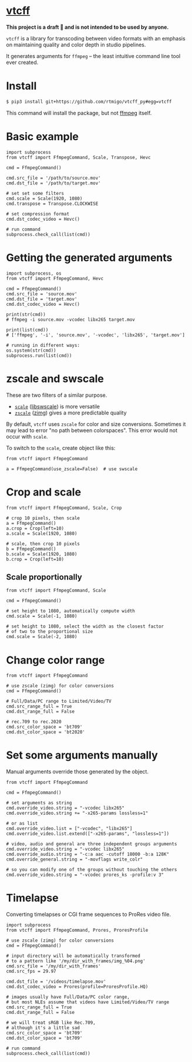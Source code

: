 # [vtcff](https://github.com/rtmigo/vtcff_py)

**This project is a draft 🍏 and is not intended to be used by anyone.**

`vtcff` is a library for transcoding between video formats with an emphasis on
maintaining quality and color depth in studio pipelines.

It generates arguments for `ffmpeg` – the least intuitive command line tool ever
created.

# Install

```bash
$ pip3 install git+https://github.com/rtmigo/vtcff_py#egg=vtcff
```

This command will install the package, but not
[ffmpeg](https://www.ffmpeg.org/) itself.

# Basic example

```python3
import subprocess
from vtcff import FfmpegCommand, Scale, Transpose, Hevc

cmd = FfmpegCommand()

cmd.src_file = '/path/to/source.mov'
cmd.dst_file = '/path/to/target.mov'

# set set some filters
cmd.scale = Scale(1920, 1080)
cmd.transpose = Transpose.CLOCKWISE

# set compression format
cmd.dst_codec_video = Hevc()

# run command
subprocess.check_call(list(cmd))
```

# Getting the generated arguments

```python3
import subprocess, os
from vtcff import FfmpegCommand, Hevc

cmd = FfmpegCommand()
cmd.src_file = 'source.mov'
cmd.dst_file = 'target.mov'
cmd.dst_codec_video = Hevc()

print(str(cmd))
# ffmpeg -i source.mov -vcodec libx265 target.mov

print(list(cmd))
# ['ffmpeg', '-i', 'source.mov', '-vcodec', 'libx265', 'target.mov']

# running in different ways:
os.system(str(cmd))
subprocess.run(list(cmd))
```

# zscale and swscale

These are two filters of a similar purpose.
- [`scale`](https://ffmpeg.org/ffmpeg-filters.html#scale-1) ([libswscale](https://ffmpeg.org/libswscale.html)) is more versatile 
- [`zscale`](https://ffmpeg.org/ffmpeg-filters.html#zscale-1) ([zimg](https://github.com/sekrit-twc/zimg)) gives a more predictable quality

By default, `vtcff` uses `zscale` for color and size conversions. Sometimes it may lead to error "no path between colorspaces". This error would 
not occur with `scale`.

To switch to the `scale`, create object like this: 

```python3
from vtcff import FfmpegCommand

a = FfmpegCommand(use_zscale=False)  # use swscale 
```

# Crop and scale


```python3
from vtcff import FfmpegCommand, Scale, Crop

# crop 10 pixels, then scale
a = FfmpegCommand()
a.crop = Crop(left=10)
a.scale = Scale(1920, 1080)

# scale, then crop 10 pixels
b = FfmpegCommand()
b.scale = Scale(1920, 1080)
b.crop = Crop(left=10)
```

## Scale proportionally

```python3
from vtcff import FfmpegCommand, Scale

cmd = FfmpegCommand()

# set height to 1080, automatically compute width 
cmd.scale = Scale(-1, 1080)

# set height to 1080, select the width as the closest factor 
# of two to the proportional size 
cmd.scale = Scale(-2, 1080)
```

# Change color range

```python3
from vtcff import FfmpegCommand

# use zscale (zimg) for color conversions
cmd = FfmpegCommand()

# Full/Data/PC range to Limited/Video/TV
cmd.src_range_full = True
cmd.dst_range_full = False

# rec.709 to rec.2020 
cmd.src_color_space = 'bt709'
cmd.dst_color_space = 'bt2020'
```

# Set some arguments manually

Manual arguments override those generated by the object.

```python3
from vtcff import FfmpegCommand

cmd = FfmpegCommand()

# set arguments as string
cmd.override_video.string = "-vcodec libx265"
cmd.override_video.string += "-x265-params lossless=1"

# or as list
cmd.override_video.list = ["-vcodec", "libx265"]
cmd.override_video.list.extend(["-x265-params", "lossless=1"])

# video, audio and general are three independent groups arguments
cmd.override_video.string = "-vcodec libx265"
cmd.override_audio.string = "-c:a aac -cutoff 18000 -b:a 128K"
cmd.override_general.string = "-movflags write_colr"

# so you can modify one of the groups without touching the others
cmd.override_video.string = "-vcodec prores_ks -profile:v 3"
```

# Timelapse

Converting timelapses or CGI frame sequences to ProRes video file.

```python3
import subprocess
from vtcff import FfmpegCommand, Prores, ProresProfile

# use zscale (zimg) for color conversions
cmd = FfmpegCommand()

# input directory will be automatically transformed 
# to a pattern like '/my/dir_with_frames/img_%04.png'   
cmd.src_file = '/my/dir_with_frames'
cmd.src_fps = 29.97

cmd.dst_file = '/videos/timelapse.mov'
cmd.dst_codec_video = Prores(profile=ProresProfile.HQ)

# images usually have Full/Data/PC color range,
# but most NLEs assume that videos have Limited/Video/TV range
cmd.src_range_full = True
cmd.dst_range_full = False

# we will treat sRGB like Rec.709, 
# although it's a little sad
cmd.src_color_space = 'bt709'
cmd.dst_color_space = 'bt709'

# run command
subprocess.check_call(list(cmd))
```
